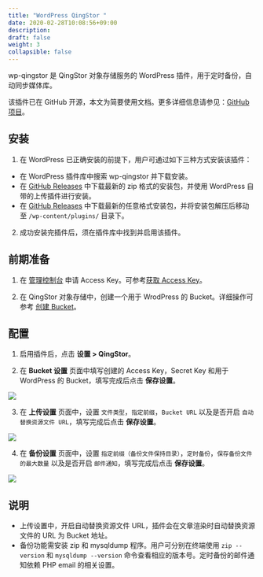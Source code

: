 ```yaml
---
title: "WordPress QingStor "
date: 2020-02-28T10:08:56+09:00
description:
draft: false
weight: 3
collapsible: false
---
```


wp-qingstor 是 QingStor 对象存储服务的 WordPress 插件，用于定时备份，自动同步媒体库。

该插件已在 GitHub 开源，本文为简要使用文档。更多详细信息请参见：[GitHub 项目](https://github.com/yunify/wp-qingstor)。

## 安装

1. 在 WordPress 已正确安装的前提下，用户可通过如下三种方式安装该插件：

  - 在 WordPress 插件库中搜索 wp-qingstor 并下载安装。
  - 在 [GitHub Releases](https://github.com/yunify/wp-qingstor/releases) 中下载最新的 zip 格式的安装包，并使用 WordPress 自带的上传插件进行安装。
  - 在 [GitHub Releases](https://github.com/yunify/wp-qingstor/releases) 中下载最新的任意格式安装包，并将安装包解压后移动至 `/wp-content/plugins/` 目录下。

2. 成功安装完插件后，须在插件库中找到并启用该插件。

## 前期准备

1. 在 [管理控制台](https://console.qingcloud.com/access_keys/) 申请 Access Key。可参考[获取 Access Key](/storage/object-storage/api/practices/signature/#获取-access-key)。

2. 在 QingStor 对象存储中，创建一个用于 WrodPress 的 Bucket。详细操作可参考 [创建 Bucket](/storage/object-storage/manual/console/bucket_manage/basic_opt/#创建-bucket)。

## 配置

1. 启用插件后，点击 **设置 > QingStor**。

2. 在 **Bucket 设置** 页面中填写创建的 Access Key，Secret Key 和用于 WordPress 的 Bucket，填写完成后点击 **保存设置**。

![](wordpress_set_bucket.png)

3. 在 **上传设置** 页面中，设置 `文件类型`，`指定前缀`，`Bucket URL` 以及是否开启 `自动替换资源文件 URL`，填写完成后点击 **保存设置**。

![](wordpress_set_upload.png)

4. 在 **备份设置** 页面中，设置 `指定前缀（备份文件保持目录）`，`定时备份`，`保存备份文件的最大数量` 以及是否开启 `邮件通知`，填写完成后点击 **保存设置**。

![](wordpress_set_backup.png)


## 说明
- 上传设置中，开启自动替换资源文件 URL，插件会在文章渲染时自动替换资源文件的 URL 为 Bucket 地址。
- 备份功能需安装 zip 和 mysqldump 程序。用户可分别在终端使用 `zip --version` 和 `mysqldump --version` 命令查看相应的版本号。定时备份的邮件通知依赖 PHP email 的相关设置。
